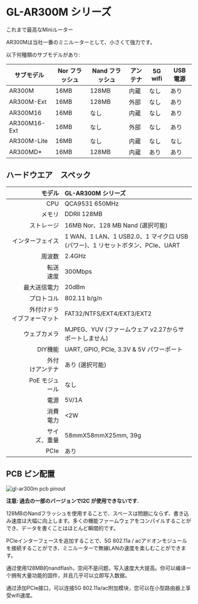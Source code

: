 #  GL-AR300M シリーズ

これまで最高なMiniルーター

AR300Mは当社一番のミニルーターとして、小さくて強力です。

以下何種類のサブモデルがあり:

| サブモデル    | Nor フラッシュ | Nand フラッシュ | アンテナ  | 5G wifi | USB 電源 |
| ------------ | --------- | ---------- | -------- | ------- | ----------------- |
| AR300M       | 16MB      | 128MB      | 内蔵 | なし      | あり               |
| AR300M-Ext   | 16MB      | 128MB      | 外部 | なし      | あり               |
| AR300M16     | 16MB      | なし         | 内蔵 | なし      | あり               |
| AR300M16-Ext | 16MB      | なし        | 外部 | なし      | あり               |
| AR300M-Lite  | 16MB      | なし         | 内蔵 | なし      | なし                |
| AR300MD*     | 16MB      | 128MB      | 内蔵 | あり     | あり               |



##  ハードウエア　スペック

|                         モデル | GL-AR300M シリーズ                                            |
| ----------------------------: | :----------------------------------------------------------- |
|                           CPU | QCA9531 650MHz                                               |
|                        メモリ | DDRII 128MB                                                  |
|                     ストレージ | 16MB Nor、128 MB Nand (選択可能)                             |
|                インターフェイス | 1 WAN、1 LAN、1 USB2.0、1 マイクロ USB (パワー)、1 リセットボタン、PCIe、UART |
|                     　　周波数 | 2.4GHz                                                       |
|             　　　　　　転送速度 | 300Mbps                                                      |
|               　  最大送信電力 | 20dBm                                                        |
|                    プロトコル | 802.11 b/g/n                                                 |
| 　　　外付けドライブフォーマット | FAT32/NTFS/EXT4/EXT3/EXT2                                    |
|               　　 ウェブカメラ | MJPEG、YUV (ファームウェア v2.27からサポートしません)                 |
|           　　  　     DIY機能 | UART, GPIO, PCIe, 3.3V & 5V パワーポート                     |
|    　　　　　　  外付けアンテナ | あり (選択可能)                                               |
|          　　　  PoE モジュール | なし                                                          |
|                  　　　　 電源| 5V/1A                                                        |
|             　　　　　　消費電力 | <2W                                                          |
|          　　　　　   サイズ、重量| 58mmX58mmX25mm, 39g                                          |
|                 　　　　　 PCIe | あり                                                          |



## PCB ピン配置

![gl-ar300m pcb pinout](https://static.gl-inet.com/docs/en/2.x/hardware/ar300m/src/GL-AR300M-PINOUT-1.jpg)


**注意: 過去の一部のバージョンでI2C が使用できないです.**

128MBのNandフラッシュを使用することで、スペースは問題にならず、書き込み速度は大幅に向上します。多くの機能ファームウェアをコンパイルすることができ、データを書くことはほとんど瞬間的です。

PCIeインターフェースを追加することで、5G 802.11a / acアドオンモジュールを接続することができ、ミニルーターで無線LANの速度を楽しむことができます。

通过使用128MB的nandflash，空间不是问题，写入速度大大提高。你可以编译一个拥有大量功能的固件，并且几乎可以立即写入数据。


通过添加PCIe接口，可以连接5G 802.11a/ac附加模块，您可以在小型路由器上享受wifi速度。